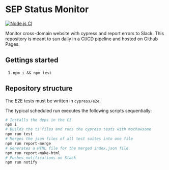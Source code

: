 # SEP Status Monitor

[![Node.js CI](https://github.com/geoimpact/sep-status/actions/workflows/node.js.yml/badge.svg?branch=master)](https://github.com/geoimpact/sep-status/actions/workflows/node.js.yml)

Monitor cross-domain website with cypress and report errors to Slack.
This repository is meant to sun daily in a CI/CD pipeline and hosted on Github Pages.

## Gettings started
1. ``npm i && npm test``

## Repository structure

The E2E tests must be written in ``cypress/e2e``.

The typical scheduled run executes the following scripts sequentially:

````bash
# Installs the deps in the CI
npm i
# Builds the ts files and runs the cypress tests with mochawsome
npm run test
# Merges the json files of all test suites into one file
npm run report-merge
# Generates a HTML file for the merged index.json file
npm run report-make-html
# Pushes notifications on Slack
npm run notify
````